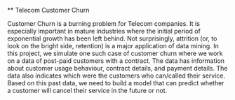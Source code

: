 ** Telecom Customer Churn

Customer Churn is a burning problem for Telecom companies. It is especially important in mature industries where the initial period of exponential growth has been left behind. Not surprisingly, attrition (or, to look on the bright side, retention) is a major application of data mining. In this project, we simulate one such case of customer churn where we work on a data of post-paid customers with a contract. The data has information about customer usage behaviour, contract details, and payment details. The data also indicates which were the customers who can/called their service. Based on this past data, we need to build a model that can predict whether a customer will cancel their service in the future or not.
